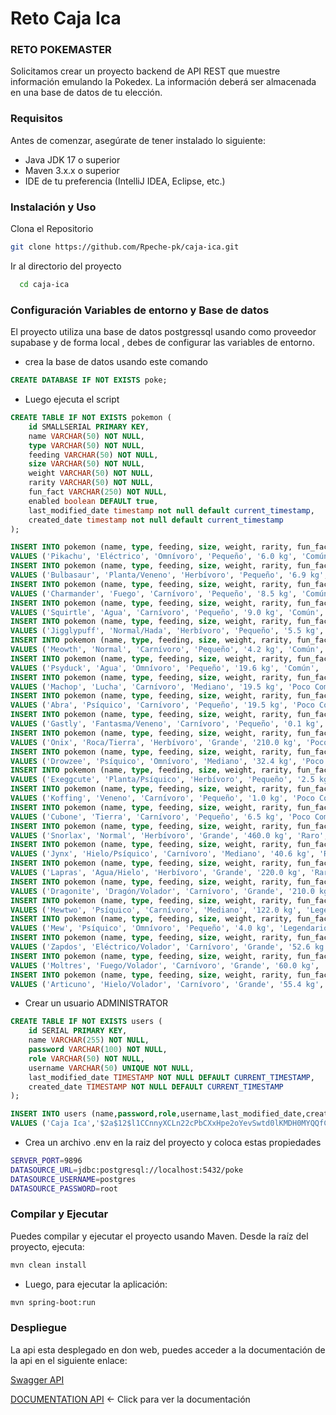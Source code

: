 # Reto Caja Ica

### RETO POKEMASTER

Solicitamos crear un proyecto backend de API REST que muestre información emulando la Pokedex. La información deberá ser almacenada en una base de datos de tu elección.

### Requisitos
Antes de comenzar, asegúrate de tener instalado lo siguiente:

- Java JDK 17 o superior
- Maven 3.x.x o superior
- IDE de tu preferencia (IntelliJ IDEA, Eclipse, etc.)

### Instalación y Uso
Clona el Repositorio
```bash
git clone https://github.com/Rpeche-pk/caja-ica.git
```
Ir al directorio del proyecto

```bash
  cd caja-ica
```

### Configuración Variables de entorno y Base de datos
El proyecto utiliza una base de datos postgressql usando como proveedor supabase y de forma local , debes de configurar las variables de entorno.

- crea la base de datos usando este comando

```sql
CREATE DATABASE IF NOT EXISTS poke;
```
- Luego ejecuta el script
```sql
CREATE TABLE IF NOT EXISTS pokemon (
    id SMALLSERIAL PRIMARY KEY,
    name VARCHAR(50) NOT NULL,
    type VARCHAR(50) NOT NULL,
    feeding VARCHAR(50) NOT NULL,
    size VARCHAR(50) NOT NULL,
    weight VARCHAR(50) NOT NULL,
    rarity VARCHAR(50) NOT NULL,
    fun_fact VARCHAR(250) NOT NULL,
    enabled boolean DEFAULT true,
    last_modified_date timestamp not null default current_timestamp,
    created_date timestamp not null default current_timestamp
);

INSERT INTO pokemon (name, type, feeding, size, weight, rarity, fun_fact,enabled)
VALUES ('Pikachu', 'Eléctrico', 'Omnívoro', 'Pequeño', '6.0 kg', 'Común', 'Siempre tiene energía estática en su cuerpo',TRUE);
INSERT INTO pokemon (name, type, feeding, size, weight, rarity, fun_fact,enabled)
VALUES ('Bulbasaur', 'Planta/Veneno', 'Herbívoro', 'Pequeño', '6.9 kg', 'Común', 'El bulbo en su espalda puede absorber nutrientes del sol',TRUE);
INSERT INTO pokemon (name, type, feeding, size, weight, rarity, fun_fact,enabled)
VALUES ('Charmander', 'Fuego', 'Carnívoro', 'Pequeño', '8.5 kg', 'Común', 'La llama en su cola indica su estado emocional',TRUE);
INSERT INTO pokemon (name, type, feeding, size, weight, rarity, fun_fact,enabled)
VALUES ('Squirtle', 'Agua', 'Carnívoro', 'Pequeño', '9.0 kg', 'Común', 'Puede disparar agua a alta presión desde su boca',TRUE);
INSERT INTO pokemon (name, type, feeding, size, weight, rarity, fun_fact,enabled)
VALUES ('Jigglypuff', 'Normal/Hada', 'Herbívoro', 'Pequeño', '5.5 kg', 'Común', 'Canta una canción de cuna que hace dormir a quien la escucha',TRUE);
INSERT INTO pokemon (name, type, feeding, size, weight, rarity, fun_fact,enabled)
VALUES ('Meowth', 'Normal', 'Carnívoro', 'Pequeño', '4.2 kg', 'Común', 'Le encantan las monedas brillantes',TRUE);
INSERT INTO pokemon (name, type, feeding, size, weight, rarity, fun_fact,enabled)
VALUES ('Psyduck', 'Agua', 'Omnívoro', 'Pequeño', '19.6 kg', 'Común', 'Siempre tiene dolor de cabeza',TRUE);
INSERT INTO pokemon (name, type, feeding, size, weight, rarity, fun_fact,enabled)
VALUES ('Machop', 'Lucha', 'Carnívoro', 'Mediano', '19.5 kg', 'Poco Común', 'Entrena levantando rocas',TRUE);
INSERT INTO pokemon (name, type, feeding, size, weight, rarity, fun_fact,enabled)
VALUES ('Abra', 'Psíquico', 'Carnívoro', 'Pequeño', '19.5 kg', 'Poco Común', 'Puede leer la mente de otros',TRUE);
INSERT INTO pokemon (name, type, feeding, size, weight, rarity, fun_fact,enabled)
VALUES ('Gastly', 'Fantasma/Veneno', 'Carnívoro', 'Pequeño', '0.1 kg', 'Poco Común', 'Está compuesto por gases venenosos',TRUE);
INSERT INTO pokemon (name, type, feeding, size, weight, rarity, fun_fact,enabled)
VALUES ('Onix', 'Roca/Tierra', 'Herbívoro', 'Grande', '210.0 kg', 'Poco Común', 'Vive en cuevas subterráneas',TRUE);
INSERT INTO pokemon (name, type, feeding, size, weight, rarity, fun_fact,enabled)
VALUES ('Drowzee', 'Psíquico', 'Omnívoro', 'Mediano', '32.4 kg', 'Poco Común', 'Se alimenta de los sueños de las personas',TRUE);
INSERT INTO pokemon (name, type, feeding, size, weight, rarity, fun_fact,enabled)
VALUES ('Exeggcute', 'Planta/Psíquico', 'Herbívoro', 'Pequeño', '2.5 kg', 'Poco Común', 'Consiste en seis huevos de semillas',TRUE);
INSERT INTO pokemon (name, type, feeding, size, weight, rarity, fun_fact,enabled)
VALUES ('Koffing', 'Veneno', 'Carnívoro', 'Pequeño', '1.0 kg', 'Poco Común', 'Se infla para aumentar su tamaño',TRUE);
INSERT INTO pokemon (name, type, feeding, size, weight, rarity, fun_fact,enabled)
VALUES ('Cubone', 'Tierra', 'Carnívoro', 'Pequeño', '6.5 kg', 'Poco Común', 'Lleva una calavera de su madre fallecida',TRUE);
INSERT INTO pokemon (name, type, feeding, size, weight, rarity, fun_fact,enabled)
VALUES ('Snorlax', 'Normal', 'Herbívoro', 'Grande', '460.0 kg', 'Raro', 'Puede dormir durante días seguidos',TRUE);
INSERT INTO pokemon (name, type, feeding, size, weight, rarity, fun_fact,enabled)
VALUES ('Jynx', 'Hielo/Psíquico', 'Carnívoro', 'Mediano', '40.6 kg', 'Raro', 'Su baile hipnotiza a sus oponentes',TRUE);
INSERT INTO pokemon (name, type, feeding, size, weight, rarity, fun_fact,enabled)
VALUES ('Lapras', 'Agua/Hielo', 'Herbívoro', 'Grande', '220.0 kg', 'Raro', 'Es conocido por su dulce canto',TRUE);
INSERT INTO pokemon (name, type, feeding, size, weight, rarity, fun_fact, enabled)
VALUES ('Dragonite', 'Dragón/Volador', 'Carnívoro', 'Grande', '210.0 kg', 'Raro', 'Puede volar a grandes velocidades',TRUE);
INSERT INTO pokemon (name, type, feeding, size, weight, rarity, fun_fact,enabled)
VALUES ('Mewtwo', 'Psíquico', 'Carnívoro', 'Mediano', '122.0 kg', 'Legendario', 'Fue creado artificialmente en un laboratorio',TRUE);
INSERT INTO pokemon (name, type, feeding, size, weight, rarity, fun_fact,enabled)
VALUES ('Mew', 'Psíquico', 'Omnívoro', 'Pequeño', '4.0 kg', 'Legendario', 'Contiene el ADN de todos los Pokémon',TRUE);
INSERT INTO pokemon (name, type, feeding, size, weight, rarity, fun_fact,enabled)
VALUES ('Zapdos', 'Eléctrico/Volador', 'Carnívoro', 'Grande', '52.6 kg', 'Legendario', 'Su cuerpo genera electricidad estática',TRUE);
INSERT INTO pokemon (name, type, feeding, size, weight, rarity, fun_fact,enabled)
VALUES ('Moltres', 'Fuego/Volador', 'Carnívoro', 'Grande', '60.0 kg', 'Legendario', 'Tiene la habilidad de controlar el fuego',TRUE);
INSERT INTO pokemon (name, type, feeding, size, weight, rarity, fun_fact,enabled)
VALUES ('Articuno', 'Hielo/Volador', 'Carnívoro', 'Grande', '55.4 kg', 'Legendario', 'Puede congelar el aire a su alrededor',TRUE);
```

- Crear un usuario ADMINISTRATOR
```sql
CREATE TABLE IF NOT EXISTS users (
    id SERIAL PRIMARY KEY,
    name VARCHAR(255) NOT NULL,
    password VARCHAR(100) NOT NULL,
    role VARCHAR(50) NOT NULL,
    username VARCHAR(50) UNIQUE NOT NULL,
    last_modified_date TIMESTAMP NOT NULL DEFAULT CURRENT_TIMESTAMP,
    created_date TIMESTAMP NOT NULL DEFAULT CURRENT_TIMESTAMP
);

INSERT INTO users (name,password,role,username,last_modified_date,created_date)
VALUES ('Caja Ica','$2a$12$l1CCnnyXCLn22cPbCXxHpe2oYevSwtd0lKMDH0MYQQfCMdT1vn2su','ADMINISTRATOR','caja-ica',CURRENT_TIMESTAMP,CURRENT_TIMESTAMP);
```
- Crea un archivo .env en la raiz del proyecto y coloca estas propiedades
```bash
SERVER_PORT=9896
DATASOURCE_URL=jdbc:postgresql://localhost:5432/poke
DATASOURCE_USERNAME=postgres
DATASOURCE_PASSWORD=root
```

### Compilar y Ejecutar
Puedes compilar y ejecutar el proyecto usando Maven. Desde la raíz del proyecto, ejecuta:

```bash
mvn clean install
```
- Luego, para ejecutar la aplicación:
```bash
mvn spring-boot:run
```

### Despliegue
La api esta desplegado en don web, puedes acceder a la documentación de la api en el siguiente enlace:

[Swagger API](http://149.50.137.89:9896/swagger-ui/index.html)

[DOCUMENTATION API](https://bump.sh/maipevi/doc/cajaica) <- Click para ver la documentación

